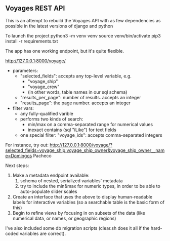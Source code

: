 
## Voyages REST API

This is an attempt to rebuild the Voyages API with as few dependencies as possible in the latest versions of django and python

To launch the project
	python3 -m venv venv
	source venv/bin/activate
	pip3 install -r requirements.txt


The app has one working endpoint, but it's quite flexible.

http://127.0.0.1:8000/voyage/

* parameters:
	* "selected_fields": accepts any top-level variable, e.g. 
		* "voyage_ship"
		* "voyage_crew"
		* (in other words, table names in our sql schema)
	* "results_per_page": number of results. accepts an integer
	* "results_page": the page number. accepts an integer
* filter vars:
	* any fully-qualified varible
	* performs two kinds of search:
		* min/max on a comma-separated range for numerical values
		* inexact contains (sql "iLike") for text fields
	* one special filter: "voyage_ids": accepts comma-separated integers

For instance, try out: http://127.0.0.1:8000/voyage/?selected_fields=voyage_ship,voyage_ship_owner&voyage_ship_owner__name=Domingos Pacheco




Next steps:
1. Make a metadata endpoint available:
	1. schema of nested, serialized variables' metadata
	1. try to include the min&max for numeric types, in order to be able to auto-populate slider scales
1. Create an interface that uses the above to display human-readable labels for interactive variables (so a searchable table is the basic form of this)
1. Begin to refine views by focusing in on subsets of the data (like numerical data, or names, or geographic regions)

I've also included some db migration scripts (clear.sh does it all if the hard-coded variables are correct).
